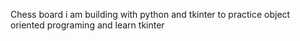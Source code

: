 Chess board i am building with python and tkinter to practice object oriented programing and learn tkinter 
